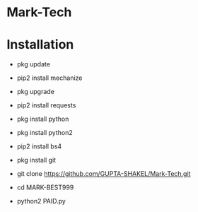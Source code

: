 # Mark-Tech

# Installation
- pkg update

- pip2 install mechanize

- pkg upgrade

- pip2 install requests

- pkg install python

- pkg install python2

- pip2 install bs4

- pkg install git

- git clone https://github.com/GUPTA-SHAKEL/Mark-Tech.git

- cd MARK-BEST999

- python2 PAID.py
